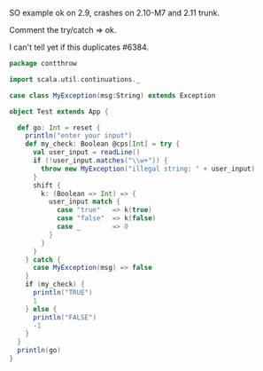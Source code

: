 SO example ok on 2.9, crashes on 2.10-M7 and 2.11 trunk.

Comment the try/catch => ok.

I can't tell yet if this duplicates #6384.

```scala
package contthrow

import scala.util.continuations._

case class MyException(msg:String) extends Exception

object Test extends App {

  def go: Int = reset {
    println("enter your input")
    def my_check: Boolean @cps[Int] = try {
      val user_input = readLine()
      if (!user_input.matches("\\w+")) {
        throw new MyException("illegal string: " + user_input)
      }
      shift {
        k: (Boolean => Int) => {
          user_input match {
            case "true"   => k(true)
            case "false"  => k(false)
            case _        => 0
          }
        }
      }
    } catch {
      case MyException(msg) => false
    }
    if (my_check) {
      println("TRUE")
      1
    } else {
      println("FALSE")
      -1
    }
  }
  println(go)
}
```
